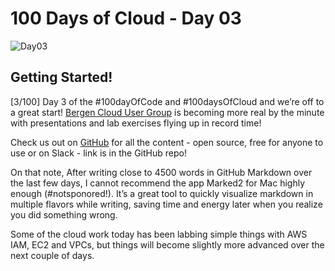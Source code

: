 # 100 Days of Cloud - Day 03
![Day03](Day03.jpeg)

## Getting Started!
[3/100] Day 3 of the #100dayOfCode and #100daysOfCloud and we’re off to a great start! [Bergen Cloud User Group](https://github.com/Bergen-Cloud-User-Group) is becoming more real by the minute with presentations and lab exercises flying up in record time!

Check us out on [GitHub](https://github.com/Bergen-Cloud-User-Group) for all the content - open source, free for anyone to use or on Slack - link is in the GitHub repo!

On that note, After writing close to 4500 words in GitHub Markdown over the last few days, I cannot recommend the app Marked2 for Mac highly enough (#notsponored!). It’s a great tool to quickly visualize markdown in multiple flavors while writing, saving time and energy later when you realize you did something wrong.

Some of the cloud work today has been labbing simple things with AWS IAM, EC2 and VPCs, but things will become slightly more advanced over the next couple of days.
